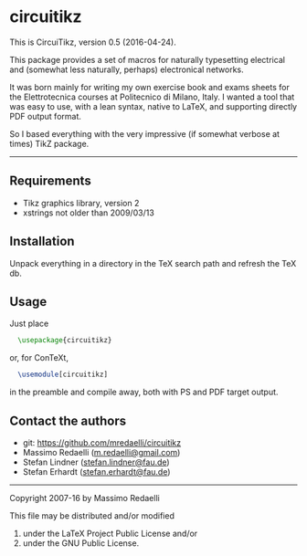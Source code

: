 circuitikz
==========

This is CircuiTikz, version 0.5 (2016-04-24).

This package provides a set of macros for naturally typesetting electrical and (somewhat less naturally, perhaps) electronical networks.

It was born mainly for writing my own exercise book and exams sheets for the Elettrotecnica courses at Politecnico di Milano, Italy. I wanted a tool that was easy to use, with a lean syntax, native to LaTeX, and supporting directly PDF output format.

So I based everything with the very impressive (if somewhat verbose at times) TikZ package.

--------------

## Requirements
* Tikz graphics library, version 2
* xstrings not older than 2009/03/13

## Installation
Unpack everything in a directory in the TeX search path and refresh the TeX db.

## Usage
Just place
````latex
  \usepackage{circuitikz}
````
or, for ConTeXt, 
````latex
  \usemodule[circuitikz]
````
in the preamble and compile away, both with PS and PDF target output.

## Contact the authors
* git: https://github.com/mredaelli/circuitikz
* Massimo Redaelli (m.redaelli@gmail.com)
* Stefan Lindner (stefan.lindner@fau.de)
* Stefan Erhardt (stefan.erhardt@fau.de)


-------------
Copyright 2007-16 by Massimo Redaelli

This file may be distributed and/or modified

1. under the LaTeX Project Public License and/or
2. under the GNU Public License.
